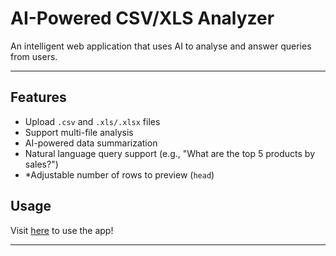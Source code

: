 # AI-Powered CSV/XLS Analyzer

An intelligent web application that uses AI to analyse and answer queries from users.

---

## Features

- Upload `.csv` and `.xls/.xlsx` files
- Support multi-file analysis
- AI-powered data summarization
- Natural language query support (e.g., "What are the top 5 products by sales?")
- \*Adjustable number of rows to preview (`head`)

## Usage

Visit [here](https://aifilereader.streamlit.app/) to use the app!

---

